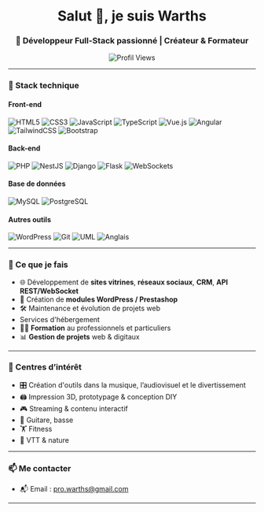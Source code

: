 <h1 align="center">Salut 👋, je suis Warths</h1>
<h3 align="center">🚀 Développeur Full-Stack passionné | Créateur & Formateur</h3>

<p align="center">
  <img src="https://komarev.com/ghpvc/?username=Warths&label=Profil+vu&color=blueviolet&style=flat" alt="Profil Views" />
</p>

---

### 🧰 Stack technique

#### Front-end

![HTML5](https://img.shields.io/badge/HTML5-E34F26?style=flat-square&logo=html5&logoColor=white)
![CSS3](https://img.shields.io/badge/CSS3-1572B6?style=flat-square&logo=css3&logoColor=white)
![JavaScript](https://img.shields.io/badge/JavaScript-F7DF1E?style=flat-square&logo=javascript&logoColor=black)
![TypeScript](https://img.shields.io/badge/TypeScript-3178C6?style=flat-square&logo=typescript&logoColor=white)
![Vue.js](https://img.shields.io/badge/Vue.js-35495E?style=flat-square&logo=vue.js&logoColor=4FC08D)
![Angular](https://img.shields.io/badge/Angular-DD0031?style=flat-square&logo=angular&logoColor=white)
![TailwindCSS](https://img.shields.io/badge/Tailwind-38B2AC?style=flat-square&logo=tailwind-css&logoColor=white)
![Bootstrap](https://img.shields.io/badge/Bootstrap-563D7C?style=flat-square&logo=bootstrap&logoColor=white)

#### Back-end

![PHP](https://img.shields.io/badge/PHP-777BB4?style=flat-square&logo=php&logoColor=white)
![NestJS](https://img.shields.io/badge/NestJS-E0234E?style=flat-square&logo=nestjs&logoColor=white)
![Django](https://img.shields.io/badge/Django-092E20?style=flat-square&logo=django&logoColor=white)
![Flask](https://img.shields.io/badge/Flask-000000?style=flat-square&logo=flask&logoColor=white)
![WebSockets](https://img.shields.io/badge/WebSockets-FFA500?style=flat-square)

#### Base de données

![MySQL](https://img.shields.io/badge/MySQL-4479A1?style=flat-square&logo=mysql&logoColor=white)
![PostgreSQL](https://img.shields.io/badge/PostgreSQL-336791?style=flat-square&logo=postgresql&logoColor=white)

#### Autres outils

![WordPress](https://img.shields.io/badge/WordPress-21759B?style=flat-square&logo=wordpress&logoColor=white)
![Git](https://img.shields.io/badge/Git-F05032?style=flat-square&logo=git&logoColor=white)
![UML](https://img.shields.io/badge/UML-D64848?style=flat-square)
![Anglais](https://img.shields.io/badge/English-Fluent-blue?style=flat-square&logo=language&logoColor=white)

---

### 💼 Ce que je fais

- 🌐 Développement de **sites vitrines**, **réseaux sociaux**, **CRM**, **API REST/WebSocket**
- 🧩 Création de **modules WordPress / Prestashop**
- 🛠️ Maintenance et évolution de projets web
- Services d'hébergement 
- 🧑‍🏫 **Formation** au professionnels et particuliers
- 📊 **Gestion de projets** web & digitaux

---

### 🎯 Centres d’intérêt

- 🎛️ Création d'outils dans la musique, l’audiovisuel et le divertissement
- 🖨️ Impression 3D, prototypage & conception DIY
- 🎮 Streaming & contenu interactif
- 🎸 Guitare, basse
- 🏋️ Fitness
- 🚴 VTT & nature

---

### 📫 Me contacter

- 📬 Email : pro.warths@gmail.com

---
